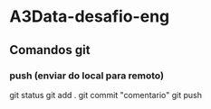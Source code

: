 # A3Data-desafio-eng

## Comandos git

### push (enviar do local para remoto)
git status
git add .
git commit "comentario"
git push